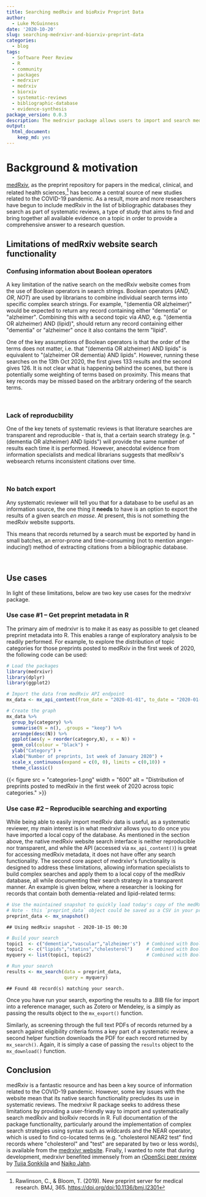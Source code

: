 ```yaml
---
title: Searching medRxiv and bioRxiv Preprint Data
author:
  - Luke McGuinness
date: '2020-10-20'
slug: searching-medrxivr-and-biorxiv-preprint-data
categories:
  - blog
tags:
  - Software Peer Review
  - R
  - community
  - packages
  - medrxivr
  - medrxiv
  - biorxiv
  - systematic-reviews
  - bibliographic-database
  - evidence-synthesis
package_version: 0.0.3
description: The medrxivr package allows users to import and search medRxiv and bioRxiv preprint metadata.
output:
  html_document:
    keep_md: yes
---
```




# Background & motivation

[medRxiv](https://www.medrxiv.org/), as the preprint repository for papers in the medical, clinical, and related health sciences,[^1] has become a central source of new studies related to the COVID-19 pandemic. As a result, more and more researchers have begun to include medRxiv in the list of bibliographic databases they search as part of systematic reviews, a type of study that aims to find and bring together all available evidence on a topic in order to provide a comprehensive answer to a research question.


## Limitations of medRxiv website search functionality

### Confusing information about Boolean operators

A key limitation of the native search on the medRxiv website comes from the use of Boolean operators in search strings. Boolean operators (*AND*, *OR*, *NOT*) are used by librarians to combine individual search terms into specific complex search strings. For example, "(dementia OR alzheimer)" would be expected to return any record containing either "dementia" or "alzheimer". Combining this with a second topic via *AND*, e.g. "(dementia OR alzheimer) AND (lipid)", should return any record containing either "dementia" or "alzheimer" once it also contains the term "lipid".

One of the key assumptions of Boolean operators is that the order of the terms does not matter, i.e. that "(dementia OR alzheimer) AND lipids" is equivalent to "(alzheimer OR dementia) AND lipids". However, running these searches on the 13th Oct 2020, the first gives 133 results and the second gives 126. It is not clear what is happening behind the scenes, but there is potentially some weighting of terms based on proximity. This means that key records may be missed based on the arbitrary ordering of the search terms.

<br>

### Lack of reproducbility

One of the key tenets of systematic reviews is that literature searches are transparent and reproducible - that is, that a certain search strategy (e.g. "(dementia OR alzheimer) AND lipids") will provide the same number of results each time it is performed. However, anecdotal evidence from information specialists and medical librarians suggests that medRxiv's websearch returns inconsistent citations over time.

<br>

### No batch export

Any systematic reviewer will tell you that for a database to be useful as an information source, the one thing it **needs** to have is an option to export the results of a given search _en masse_. At present, this is not something the medRxiv website supports.

This means that records returned by a search must be exported by hand in small batches, an error-prone and time-consuming (not to mention anger-inducing!) method of extracting citations from a bibliographic database.

<br>

## Use cases

In light of these limitations, below are two key use cases for the medrxivr package.

### Use case #1 – Get preprint metadata in R

The primary aim of medrxivr is to make it as easy as possible to get cleaned preprint metadata into R. This enables a range of exploratory analysis to be readily performed. For example, to explore the distribution of topic categories for those preprints posted to medRxiv in the first week of 2020, the following code can be used:


```r
# Load the packages
library(medrxivr)
library(dplyr)
library(ggplot2)

# Import the data from medRxiv API endpoint
mx_data <- mx_api_content(from_date = "2020-01-01", to_date = "2020-01-07")

# Create the graph 
mx_data %>%
  group_by(category) %>%
  summarise(N = n(), .groups = "keep") %>%
  arrange(desc(N)) %>%
  ggplot(aes(y = reorder(category,N), x = N)) +
  geom_col(colour = "black") + 
  ylab("Category") +
  xlab("Number of preprints, 1st week of January 2020") +
  scale_x_continuous(expand = c(0, 0), limits = c(0,10)) +
  theme_classic() 
```

<!--html_preserve-->
{{< figure src = "categories-1.png" width = "600" alt = "Distribution of preprints posted to medRxiv in the first week of 2020 across topic categories." >}}
<!--/html_preserve-->

### Use case #2 – Reproducible searching and exporting

While being able to easily import medRxiv data is useful, as a systematic reviewer, my main interest is in what medrxivr allows you to do once you have imported a local copy of the database. As mentioned in the section above, the native medRxiv website search interface is neither reproducible nor transparent, and while the API (accessed via `mx_api_content()`) is great for accessing medRxiv metadata, it does not have offer any search functionality. The second core aspect of medrxivr's functionality is designed to address these limitations, allowing information specialists to build complex searches and apply them to a local copy of the medRxiv database, all while documenting their search strategy in a transparent manner. An example is given below, where a researcher is looking for records that contain both dementia-related and lipid-related terms:


```r
# Use the maintained snapshot to quickly load today's copy of the medRxiv database
# Note - this `preprint_data` object could be saved as a CSV in your project repository to aid reproducibility
preprint_data <- mx_snapshot()
```

```
## Using medRxiv snapshot - 2020-10-15 00:30
```

```r
# Build your search
topic1  <- c("dementia","vascular","alzheimer's")  # Combined with Boolean OR
topic2  <- c("lipids","statins","cholesterol")     # Combined with Boolean OR
myquery <- list(topic1, topic2)                    # Combined with Boolean AND

# Run your search
results <- mx_search(data = preprint_data,
                     query = myquery)
```

```
## Found 48 record(s) matching your search.
```

Once you have run your search, exporting the results to a .BIB file for import into a reference manager, such as Zotero or Mendeley, is a simply as passing the results object to the `mx_export()` function.

Similarly, as screening through the full text PDFs of records returned by a search against eligibility criteria forms a key part of a systematic review, a second helper function downloads the PDF for each record returned by `mx_search()`. Again, it is simply a case of passing the `results` object to the `mx_download()` function.

## Conclusion

medRxiv is a fantastic resource and has been a key source of information related to the COVID-19 pandemic. However, some key issues with the website mean that its native search functionality precludes its use in systematic reviews. The medrxivr R package seeks to address these limitations by providing a user-friendly way to import and systematically search medRxiv and bioRxiv records in R.  Full documentation of the package functionality, particularly around the implementation of complex search strategies using syntax such as wildcards and the NEAR operator, which is used to find co-located terms (e.g. "cholesterol NEAR2 test" find records where "cholesterol" and "test" are separated by two or less words), is available from the [medrxivr website](https://docs.ropensci.org/medrxivr/). Finally, I wanted to note that during development, medrxivr benefited immensely from an [rOpenSci peer review](https://github.com/ropensci/software-review/issues/380) by [Tuija Sonkkila](https://github.com/tts) and [Najko Jahn](https://github.com/njahn82).



[^1]: Rawlinson, C., & Bloom, T. (2019). New preprint server for medical research. BMJ, 365. <https://doi.org/doi:10.1136/bmj.l2301>
